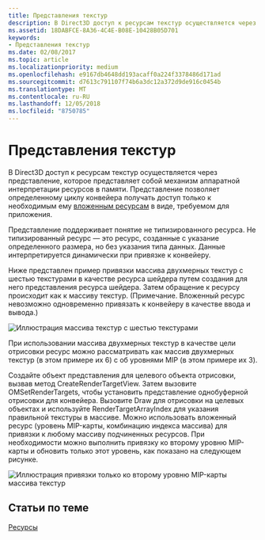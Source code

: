 ```yaml
---
title: Представления текстур
description: В Direct3D доступ к ресурсам текстур осуществляется через представление, которое представляет собой механизм аппаратной интерпретации ресурсов в памяти.
ms.assetid: 18DABFCE-8A36-4C4E-B08E-10428B05D701
keywords:
- Представления текстур
ms.date: 02/08/2017
ms.topic: article
ms.localizationpriority: medium
ms.openlocfilehash: e9167db4648dd193acaff0a224f3378486d171ad
ms.sourcegitcommit: d7613c791107f74b6a3dc12a372d9de916c0454b
ms.translationtype: MT
ms.contentlocale: ru-RU
ms.lasthandoff: 12/05/2018
ms.locfileid: "8750785"
---
```

# <a name="texture-views"></a>Представления текстур


В Direct3D доступ к ресурсам текстур осуществляется через представление, которое представляет собой механизм аппаратной интерпретации ресурсов в памяти. Представление позволяет определенному циклу конвейера получать доступ только к необходимым ему [вложенным ресурсам](resource-types.md) в виде, требуемом для приложения.

Представление поддерживает понятие не типизированного ресурса. Не типизированный ресурс — это ресурс, созданные с указание определенного размера, но без указания типа данных. Данные интерпретируется динамически при привязке к конвейеру.

Ниже представлен пример привязки массива двухмерных текстур с шестью текстурами в качестве ресурса шейдера путем создания для него представления ресурса шейдера. Затем обращение к ресурсу происходит как к массиву текстур. (Примечание. Вложенный ресурс невозможно одновременно привязать к конвейеру в качестве ввода и вывода.)

![Иллюстрация массива текстур с шестью текстурами](images/d3d10-cube-texture-faces.png)

При использовании массива двухмерных текстур в качестве цели отрисовки ресурс можно рассматривать как массив двухмерных текстур (в этом примере их 6) с об уровнями MIP (в этом примере их 3).

Создайте объект представления для целевого объекта отрисовки, вызвав метод CreateRenderTargetView. Затем вызовите OMSetRenderTargets, чтобы установить представление однобуферной отрисовки для конвейера. Вызовите Draw для отрисовки на целевых объектах и используйте RenderTargetArrayIndex для указания правильной текстуры в массиве. Можно использовать вложенный ресурс (уровень MIP-карты, комбинацию индекса массива) для привязки к любому массиву подчиненных ресурсов. При необходимости можно выполнить привязку ко второму уровню MIP-карты и обновить только этот уровень, как показано на следующем рисунке.

![Иллюстрация привязки только ко второму уровню MIP-карты массива текстур](images/d3d10-cube-texture-faces-subresource.png)

## <a name="span-idrelated-topicsspanrelated-topics"></a><span id="related-topics"></span>Статьи по теме


[Ресурсы](resources.md)

 

 




